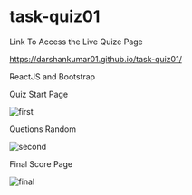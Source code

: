 # task-quiz01
Link To Access the Live Quize Page

https://darshankumar01.github.io/task-quiz01/

ReactJS and Bootstrap 

Quiz Start Page


![first](https://github.com/DarshanKumar01/task-quiz01/assets/125203255/5ee83ee4-a07d-46ba-af9e-584ba758da93)



Quetions Random


![second](https://github.com/DarshanKumar01/task-quiz01/assets/125203255/6df536d9-48d1-44d1-aa3e-0bf01b5a9706)



Final Score Page



![final](https://github.com/DarshanKumar01/task-quiz01/assets/125203255/9081f0e3-bb53-4ef7-b782-7b86ca2c6d6a)
